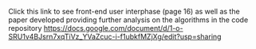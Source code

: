 Click this link to see front-end user interphase (page 16) as well as the paper developed providing further analysis on the algorithms in the code repository
https://docs.google.com/document/d/1-o-SRU1v4BJsrn7xqTiVz_YVaZcuc-i-f1ubkfMZjXg/edit?usp=sharing
